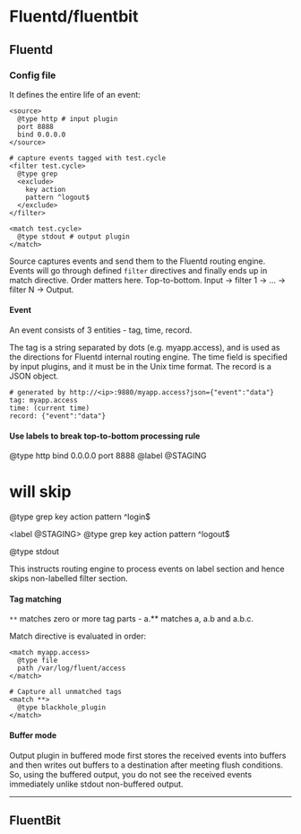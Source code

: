 # Fluentd/fluentbit

## Fluentd

### Config file

It defines the entire life of an event:

```config
<source>
  @type http # input plugin
  port 8888
  bind 0.0.0.0
</source>

# capture events tagged with test.cycle
<filter test.cycle>
  @type grep
  <exclude>
    key action
    pattern ^logout$
  </exclude>
</filter>

<match test.cycle>
  @type stdout # output plugin
</match>
```

Source captures events and send them to the Fluentd routing engine. Events will go through defined `filter` directives and finally ends up in match directive. Order matters here. Top-to-bottom. Input -> filter 1 -> ... -> filter N -> Output.

#### Event
An event consists of 3 entities - tag, time, record.

The tag is a string separated by dots (e.g. myapp.access), and is used as the directions for Fluentd internal routing engine. The time field is specified by input plugins, and it must be in the Unix time format. The record is a JSON object.

```
# generated by http://<ip>:9880/myapp.access?json={"event":"data"}
tag: myapp.access
time: (current time)
record: {"event":"data"}
```

#### Use labels to break top-to-bottom processing rule

<source>
  @type http
  bind 0.0.0.0
  port 8888
  @label @STAGING
</source>

# will skip
<filter test.cycle>
  @type grep
  <exclude>
    key action
    pattern ^login$
  </exclude>
</filter>

<label @STAGING>
  <filter test.cycle>
    @type grep
    <exclude>
      key action
      pattern ^logout$
    </exclude>
  </filter>

  <match test.cycle>
    @type stdout
  </match>
</label>

This instructs routing engine to process events on label section and hence skips non-labelled filter section.

#### Tag matching

`**` matches zero or more tag parts - a.** matches a, a.b and a.b.c.

Match directive is evaluated in order:

```
<match myapp.access>
  @type file
  path /var/log/fluent/access
</match>

# Capture all unmatched tags
<match **>
  @type blackhole_plugin
</match>
```

#### Buffer mode

Output plugin in buffered mode first stores the received events into buffers and then writes out buffers to a destination after meeting flush conditions. So, using the buffered output, you do not see the received events immediately unlike stdout non-buffered output.

---

## FluentBit
